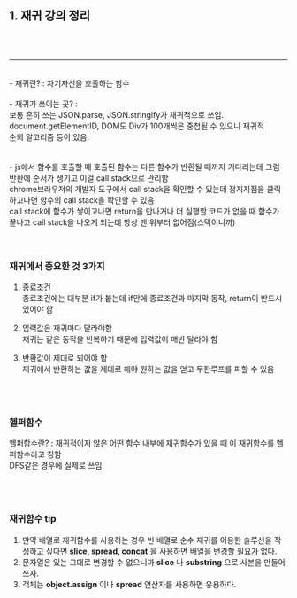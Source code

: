 ## 1. 재귀 강의 정리
<br><br>
* * *
<br>
- 재귀란? : 자기자신을 호출하는 함수<br><br>
 - 재귀가 쓰이는 곳? : 
<br>보통 흔히 쓰는 JSON.parse, JSON.stringify가 재귀적으로 쓰임.<br>
document.getElementID, DOM도 Div가 100개씩은 중첩될 수 있으니 재귀적<br>
순회 알고리즘 등이 있음.<br><br>
  
	   
<br>
- js에서 함수를 호출할 때 호출된 함수는 다른 함수가 반환될 때까지 기다리는데 그럼 반환에 순서가 생기고 이걸 call stack으로 관리함<br>
chrome브라우저의 개발자 도구에서 call stack을 확인할 수 있는데 정지지점을 클릭하고나면 함수의 call stack을 확인할 수 있음<br>
call stack에 함수가 쌓이고나면 return을 만나거나 더 실행할 코드가 없을 때 함수가 끝나고 call stack을 나오게 되는데 항상 맨 위부터 없어짐(스택이니까)    
<br><br><br>

### 재귀에서 중요한 것 3가지
1. 종료조건    
종료조건에는 대부분 if가 붙는데 if안에 종료조건과 마지막 동작, return이 반드시 있어야 함   

2. 입력값은 재귀마다 달라야함    
재귀는 같은 동작을 반복하기 때문에 입력값이 매번 달라야 함   

3. 반환값이 제대로 되어야 함    
재귀에서 반환하는 값을 제대로 해야 원하는 값을 얻고 무한루프를 피할 수 있음   
<br><br><br>
		    
				    
### 헬퍼함수    
헬퍼함수란? : 재귀적이지 않은 어떤 함수 내부에 재귀함수가 있을 때 이 재귀함수를 헬퍼함수라고 칭함     
DFS같은 경우에 실제로 쓰임    
<br><br><br>
		    
				    
### 재귀함수 tip    
1. 만약 배열로 재귀함수를 사용하는 경우 빈 배열로 순수 재귀를 이용한 솔루션을 작성하고 싶다면 __slice, spread, concat__ 을 사용하면 배열을 변경할 필요가 없다.   
2. 문자열은 있는 그대로 변경할 수 없으니까 __slice__ 나 __substring__ 으로 사본을 만들어 쓰자.
3. 객체는 __object.assign__ 이나 __spread__  연산자를 사용하면 유용하다.
